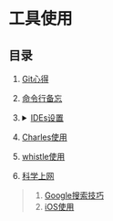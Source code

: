 # 工具使用

## 目录
1. [Git心得](./Git心得/README.md)
2. [命令行备忘](./命令行备忘/README.md)
3. <details>

   <summary><a href="./IDEs设置/README.md">IDEs设置</a></summary>

    [webstorm.jar](https://raw.githubusercontent.com/realgeoffrey/knowledge/master/工具使用/IDEs设置/webstorm1108.jar)
    </details>
4. [Charles使用](./Charles使用/README.md)
5. [whistle使用](./whistle使用/README.md)
6. [科学上网](./科学上网/README.md)

>1. [Google搜索技巧](./Google搜索技巧/README.md)
>2. [iOS使用](./iOS使用/README.md)
